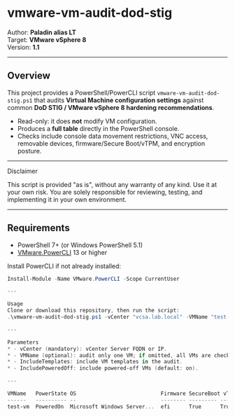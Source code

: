 # vmware-vm-audit-dod-stig

Author: **Paladin alias LT**  
Target: **VMware vSphere 8**  
Version: **1.1**

---

## Overview

This project provides a PowerShell/PowerCLI script `vmware-vm-audit-dod-stig.ps1` that audits **Virtual Machine configuration settings** against common **DoD STIG / VMware vSphere 8 hardening recommendations**.

- Read-only: it does **not** modify VM configuration.  
- Produces a **full table** directly in the PowerShell console.  
- Checks include console data movement restrictions, VNC access, removable devices, firmware/Secure Boot/vTPM, and encryption posture.  

---

Disclaimer

This script is provided "as is", without any warranty of any kind. Use it at your own risk. You are solely responsible for reviewing, testing, and implementing it in your own environment.

---

## Requirements

- PowerShell 7+ (or Windows PowerShell 5.1)  
- [VMware.PowerCLI](https://developer.vmware.com/powercli) 13 or higher  

Install PowerCLI if not already installed:

```powershell
Install-Module -Name VMware.PowerCLI -Scope CurrentUser

---

Usage
Clone or download this repository, then run the script:
.\vmware-vm-audit-dod-stig.ps1 -vCenter "vcsa.lab.local" -VMName "test-vm"

---

Parameters
* - vCenter (mandatory): vCenter Server FQDN or IP.
* - VMName (optional): audit only one VM; if omitted, all VMs are checked.
* - IncludeTemplates: include VM templates in the audit.
* - IncludePoweredOff: include powered-off VMs (default: on).

---

VMName   PowerState OS                           Firmware SecureBoot vTPM VMEncrypted CopyDisabled PasteDisabled DnDDisabled VNCEnabled SerialPort ParallelPort Floppy CDConnectedNow CDConnectOnBoot NonCompliantReasons
------   ---------- --                           -------- --------- ---- ----------- ------------ ------------- ----------- ---------- ---------- ------------ ------ -------------- --------------- -------------------
test-vm  PoweredOn  Microsoft Windows Server...  efi      True      True True        True         True           True        False      False      False        False  False          VNC enabled; vTPM not present
